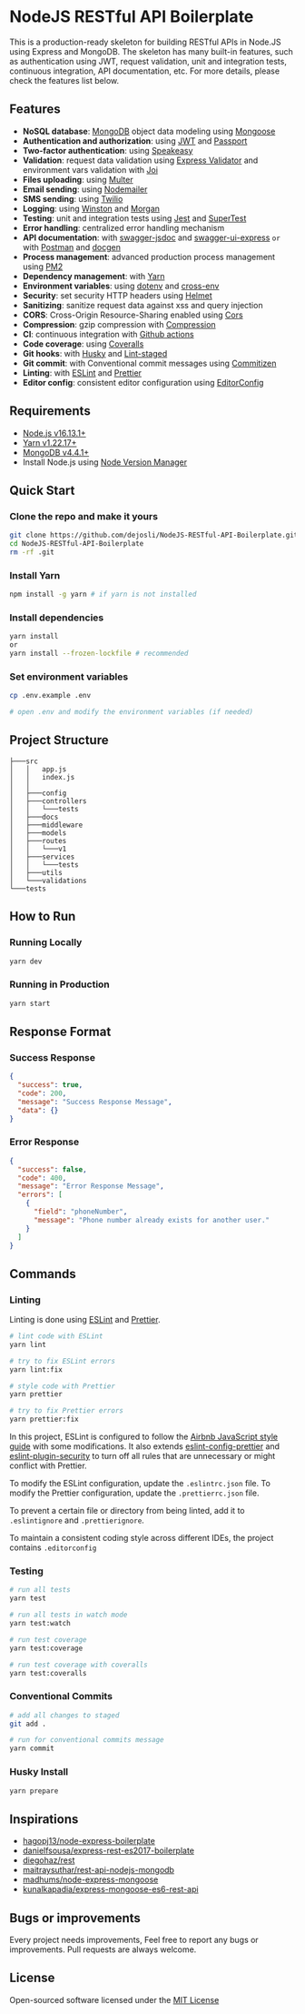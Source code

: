 # NodeJS RESTful API Boilerplate

This is a production-ready skeleton for building RESTful APIs in Node.JS using Express and MongoDB.
The skeleton has many built-in features, such as authentication using JWT, request validation, unit and integration tests, continuous integration, API documentation, etc. For more details, please check the features list below.

## Features

- **NoSQL database**: [MongoDB](https://www.mongodb.com) object data modeling using [Mongoose](https://mongoosejs.com)
- **Authentication and authorization**: using [JWT](https://github.com/auth0/node-jsonwebtoken) and [Passport](http://www.passportjs.org)
- **Two-factor authentication**: using [Speakeasy](https://github.com/speakeasyjs/speakeasy)
- **Validation**: request data validation using [Express Validator](https://github.com/express-validator/express-validator) and environment vars validation with [Joi](https://github.com/hapijs/joi)
- **Files uploading**: using [Multer](https://github.com/expressjs/multer)
- **Email sending**: using [Nodemailer](https://nodemailer.com/about/)
- **SMS sending**: using [Twilio](https://github.com/twilio/twilio-node)
- **Logging**: using [Winston](https://github.com/winstonjs/winston) and [Morgan](https://github.com/expressjs/morgan)
- **Testing**: unit and integration tests using [Jest](https://jestjs.io) and [SuperTest](https://github.com/visionmedia/supertest)
- **Error handling**: centralized error handling mechanism
- **API documentation**: with [swagger-jsdoc](https://github.com/Surnet/swagger-jsdoc) and [swagger-ui-express](https://github.com/scottie1984/swagger-ui-express) `or` with [Postman](https://www.postman.com/) and [docgen](https://github.com/thedevsaddam/docgen)
- **Process management**: advanced production process management using [PM2](https://pm2.keymetrics.io)
- **Dependency management**: with [Yarn](https://yarnpkg.com)
- **Environment variables**: using [dotenv](https://github.com/motdotla/dotenv) and [cross-env](https://github.com/kentcdodds/cross-env#readme)
- **Security**: set security HTTP headers using [Helmet](https://helmetjs.github.io)
- **Sanitizing**: sanitize request data against xss and query injection
- **CORS**: Cross-Origin Resource-Sharing enabled using [Cors](https://github.com/expressjs/cors)
- **Compression**: gzip compression with [Compression](https://github.com/expressjs/compression)
- **CI**: continuous integration with [Github actions](https://travis-ci.org)
- **Code coverage**: using [Coveralls](https://coveralls.io)
- **Git hooks**: with [Husky](https://github.com/typicode/husky) and [Lint-staged](https://github.com/okonet/lint-staged)
- **Git commit**: with Conventional commit messages using [Commitizen](https://github.com/commitizen/cz-cli)
- **Linting**: with [ESLint](https://eslint.org) and [Prettier](https://prettier.io)
- **Editor config**: consistent editor configuration using [EditorConfig](https://editorconfig.org)

## Requirements

- [Node.js v16.13.1+](https://nodejs.org/en/)
- [Yarn v1.22.17+](https://classic.yarnpkg.com/en/docs/getting-started)
- [MongoDB v4.4.1+](https://www.mongodb.com/try/download/compass)
- Install Node.js using [Node Version Manager](https://github.com/nvm-sh/nvm#install--update-script)

## Quick Start

### Clone the repo and make it yours

```bash
git clone https://github.com/dejosli/NodeJS-RESTful-API-Boilerplate.git
cd NodeJS-RESTful-API-Boilerplate
rm -rf .git
```

### Install Yarn

```bash
npm install -g yarn # if yarn is not installed
```

### Install dependencies

```bash
yarn install
or
yarn install --frozen-lockfile # recommended
```

### Set environment variables

```bash
cp .env.example .env

# open .env and modify the environment variables (if needed)
```

## Project Structure

```
├───src
│   │   app.js
│   │   index.js
│   │
│   ├───config
│   ├───controllers
│   │   └───tests
│   ├───docs
│   ├───middleware
│   ├───models
│   ├───routes
│   │   └───v1
│   ├───services
│   │   └───tests
│   ├───utils
│   └───validations
└───tests
```

## How to Run

### Running Locally

```bash
yarn dev
```

### Running in Production

```bash
yarn start
```

## Response Format

### Success Response

```json
{
  "success": true,
  "code": 200,
  "message": "Success Response Message",
  "data": {}
}
```

### Error Response

```json
{
  "success": false,
  "code": 400,
  "message": "Error Response Message",
  "errors": [
    {
      "field": "phoneNumber",
      "message": "Phone number already exists for another user."
    }
  ]
}
```

## Commands

### Linting

Linting is done using [ESLint](https://eslint.org/) and [Prettier](https://prettier.io).

```bash
# lint code with ESLint
yarn lint

# try to fix ESLint errors
yarn lint:fix

# style code with Prettier
yarn prettier

# try to fix Prettier errors
yarn prettier:fix
```

In this project, ESLint is configured to follow the [Airbnb JavaScript style guide](https://github.com/airbnb/javascript/tree/master/packages/eslint-config-airbnb-base) with some modifications. It also extends [eslint-config-prettier](https://github.com/prettier/eslint-config-prettier) and [eslint-plugin-security](https://github.com/nodesecurity/eslint-plugin-security) to turn off all rules that are unnecessary or might conflict with Prettier.

To modify the ESLint configuration, update the `.eslintrc.json` file. To modify the Prettier configuration, update the `.prettierrc.json` file.

To prevent a certain file or directory from being linted, add it to `.eslintignore` and `.prettierignore`.

To maintain a consistent coding style across different IDEs, the project contains `.editorconfig`

### Testing

```bash
# run all tests
yarn test

# run all tests in watch mode
yarn test:watch

# run test coverage
yarn test:coverage

# run test coverage with coveralls
yarn test:coveralls
```

### Conventional Commits

```bash
# add all changes to staged
git add .

# run for conventional commits message
yarn commit
```

### Husky Install

```bash
yarn prepare
```

## Inspirations

- [hagopj13/node-express-boilerplate](https://github.com/hagopj13/node-express-boilerplate)
- [danielfsousa/express-rest-es2017-boilerplate](https://github.com/danielfsousa/express-rest-es2017-boilerplate)
- [diegohaz/rest](https://github.com/diegohaz/rest)
- [maitraysuthar/rest-api-nodejs-mongodb](https://github.com/maitraysuthar/rest-api-nodejs-mongodb)
- [madhums/node-express-mongoose](https://github.com/madhums/node-express-mongoose)
- [kunalkapadia/express-mongoose-es6-rest-api](https://github.com/kunalkapadia/express-mongoose-es6-rest-api)

## Bugs or improvements

Every project needs improvements, Feel free to report any bugs or improvements. Pull requests are always welcome.

## License

Open-sourced software licensed under the [MIT License](LICENSE)
